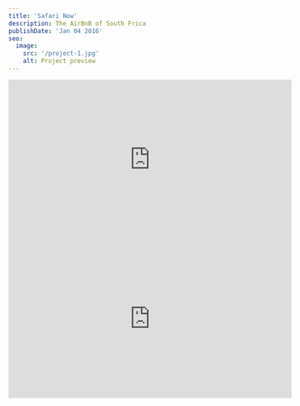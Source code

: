 ```yaml
---
title: 'Safari Now'
description: The AirBnB of South Frica
publishDate: 'Jan 04 2016'
seo:
  image:
    src: '/project-1.jpg'
    alt: Project preview
---
```


<iframe width="560" height="315" src="https://www.youtube.com/embed/z598aa-5hrI?si=1LjKDagjF9pC38R4" title="YouTube video player" frameborder="0" allow="accelerometer; autoplay; clipboard-write; encrypted-media; gyroscope; picture-in-picture; web-share" referrerpolicy="strict-origin-when-cross-origin" allowfullscreen></iframe>
</br>
<iframe width="560" height="315" src="https://www.youtube.com/embed/DPLb8rI8dKA?si=W3gvG7Px109CQnAN" title="YouTube video player" frameborder="0" allow="accelerometer; autoplay; clipboard-write; encrypted-media; gyroscope; picture-in-picture; web-share" referrerpolicy="strict-origin-when-cross-origin" allowfullscreen></iframe>